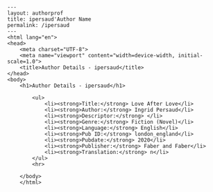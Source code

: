 
    ---
    layout: authorprof
    title: ipersaud'Author Name 
    permalink: /ipersaud
    ---
    <html lang="en">
    <head>
        <meta charset="UTF-8">
        <meta name="viewport" content="width=device-width, initial-scale=1.0">
        <title>Author Details - ipersaud</title>
    </head>
    <body>
        <h1>Author Details - ipersaud</h1>
        
            <ul>
                <li><strong>Title:</strong> Love After Love</li>
                <li><strong>Author:</strong> Ingrid Persaud</li>
                <li><strong>Descriptor:</strong> </li>
                <li><strong>Genre:</strong> Fiction (Novel)</li>
                <li><strong>Language:</strong> English</li>
                <li><strong>Pub ID:</strong> london_england</li>
                <li><strong>Pubdate:</strong> 2020</li>
                <li><strong>Publisher:</strong> Faber and Faber</li>
                <li><strong>Translation:</strong> n</li>
            </ul>
            <hr>
            
        </body>
        </html>
        